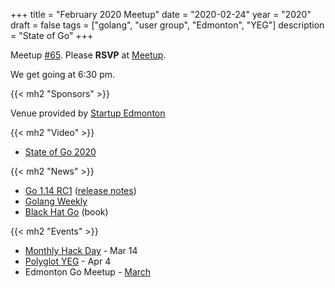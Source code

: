 +++
title = "February 2020 Meetup"
date = "2020-02-24"
year = "2020"
draft = false
tags = ["golang", "user group", "Edmonton", "YEG"]
description = "State of Go"
+++

Meetup [#65](https://github.com/edmontongo/presentations/issues/107). Please **RSVP** at [Meetup](https://www.meetup.com/startupedmonton/events/bclwwpybcdbgc/).

We get going at 6:30 pm.

{{< mh2 "Sponsors" >}}

Venue provided by [Startup Edmonton](https://www.startupedmonton.com/)

{{< mh2 "Video" >}}

- [State of Go 2020](https://www.youtube.com/watch?v=0c-1KJwSMCw)

{{< mh2 "News" >}}

- [Go 1.14 RC1](https://groups.google.com/forum/#!topic/golang-nuts/fBD63zkssQI) ([release notes](https://tip.golang.org/doc/go1.14))
- [Golang Weekly](https://golangweekly.com/issues/300)
- [Black Hat Go](https://nostarch.com/blackhatgo) (book)

{{< mh2 "Events" >}}

- [Monthly Hack Day](https://www.meetup.com/startupedmonton/events/zhnrmrybcfbkb/) - Mar 14
- [Polyglot YEG](https://www.eventbrite.ca/e/polyglot-yeg-2020-tickets-94714410351) - Apr 4
- Edmonton Go Meetup - [March](/meetup/2020-03/)
